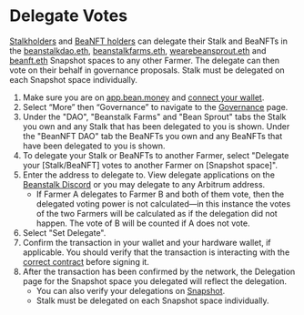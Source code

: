 # Delegate Votes

[Stalkholders](../../governance/beanstalk/) and [BeaNFT holders](../../governance/beanfts/) can delegate their Stalk and BeaNFTs in the [beanstalkdao.eth](https://app.bean.money/#/governance?type=dao), [beanstalkfarms.eth](https://app.bean.money/#/governance?type=beanstalk-farms), [wearebeansprout.eth](https://app.bean.money/#/governance?type=bean-sprout) and [beanft.eth](https://app.bean.money/#/governance?type=beanft) Snapshot spaces to any other Farmer. The delegate can then vote on their behalf in governance proposals. Stalk must be delegated on each Snapshot space individually.

1. Make sure you are on [app.bean.money](https://app.bean.money/) and [connect your wallet](../getting-started/connect-wallet.md).
2. Select “More” then “Governance” to navigate to the [Governance](https://app.bean.money/#/governance) page.
3. Under the "DAO", "Beanstalk Farms" and "Bean Sprout" tabs the Stalk you own and any Stalk that has been delegated to you is shown. Under the "BeanNFT DAO" tab the BeaNFTs you own and any BeaNFTs that have been delegated to you is shown.
4. To delegate your Stalk or BeaNFTs to another Farmer, select "Delegate your \[Stalk/BeaNFT] votes to another Farmer on \[Snapshot space]".
5. Enter the address to delegate to. View delegate applications on the [Beanstalk Discord](https://discord.com/channels/880413392916054098/1092912362295668828) or you may delegate to any Arbitrum address.
   * If Farmer A delegates to Farmer B and both of them vote, then the delegated voting power is not calculated—in this instance the votes of the two Farmers will be calculated as if the delegation did not happen. The vote of B will be counted if A does not vote.
6. Select "Set Delegate".
7. Confirm the transaction in your wallet and your hardware wallet, if applicable. You should verify that the transaction is interacting with the [correct contract](../../protocol/contracts.md) before signing it.
8. After the transaction has been confirmed by the network, the Delegation page for the Snapshot space you delegated will reflect the delegation.
   * You can also verify your delegations on [Snapshot](https://snapshot.org/#/delegate).
   * Stalk must be delegated on each Snapshot space individually.
